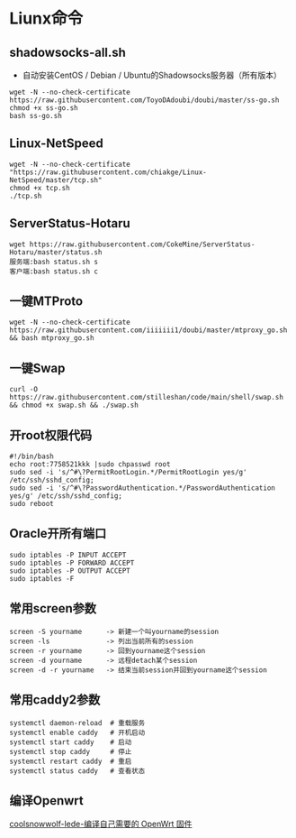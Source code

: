 # Liunx命令

## shadowsocks-all.sh
- 自动安装CentOS / Debian / Ubuntu的Shadowsocks服务器（所有版本）
```
wget -N --no-check-certificate https://raw.githubusercontent.com/ToyoDAdoubi/doubi/master/ss-go.sh
chmod +x ss-go.sh
bash ss-go.sh
```
## Linux-NetSpeed
```
wget -N --no-check-certificate "https://raw.githubusercontent.com/chiakge/Linux-NetSpeed/master/tcp.sh"
chmod +x tcp.sh
./tcp.sh
```
## ServerStatus-Hotaru
```
wget https://raw.githubusercontent.com/CokeMine/ServerStatus-Hotaru/master/status.sh
服务端:bash status.sh s
客户端:bash status.sh c
```
## 一键MTProto
```
wget -N --no-check-certificate https://raw.githubusercontent.com/iiiiiii1/doubi/master/mtproxy_go.sh && bash mtproxy_go.sh
```
## 一键Swap
```
curl -O https://raw.githubusercontent.com/stilleshan/code/main/shell/swap.sh && chmod +x swap.sh && ./swap.sh
```
## 开root权限代码
```
#!/bin/bash
echo root:7758521kkk |sudo chpasswd root
sudo sed -i 's/^#\?PermitRootLogin.*/PermitRootLogin yes/g' /etc/ssh/sshd_config;
sudo sed -i 's/^#\?PasswordAuthentication.*/PasswordAuthentication yes/g' /etc/ssh/sshd_config;
sudo reboot
```
## Oracle开所有端口
```
sudo iptables -P INPUT ACCEPT
sudo iptables -P FORWARD ACCEPT
sudo iptables -P OUTPUT ACCEPT
sudo iptables -F
```
## 常用screen参数
```
screen -S yourname      -> 新建一个叫yourname的session
screen -ls              -> 列出当前所有的session
screen -r yourname      -> 回到yourname这个session
screen -d yourname      -> 远程detach某个session
screen -d -r yourname   -> 结束当前session并回到yourname这个session
```
## 常用caddy2参数
```
systemctl daemon-reload  # 重载服务
systemctl enable caddy   # 开机启动
systemctl start caddy    # 启动
systemctl stop caddy     # 停止
systemctl restart caddy  # 重启
systemctl status caddy   # 查看状态
```
## 编译Openwrt

[coolsnowwolf-lede-编译自己需要的 OpenWrt 固件](https://github.com/coolsnowwolf/lede "openwrt编译")



